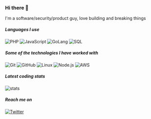### Hi there 👋
I'm a software/security/product guy, love building and breaking things


##### Languages I use

![PHP](https://img.shields.io/badge/-PHP-000000?style=flat&logo=php)
![JavaScript](https://img.shields.io/badge/-JavaScript-000000?style=flat&logo=javascript)
![GoLang](https://img.shields.io/badge/-GO-000000?style=flat&logo=go)
![SQL](https://img.shields.io/badge/-SQL-000000?style=flat&logo=postgresql)

##### Some of the technologies I have worked with

![Git](https://img.shields.io/badge/-Git-222222?style=flat&logo=git&logoColor=F05032)
![GitHub](https://img.shields.io/badge/-GitHub-222222?style=flat&logo=github&logoColor=181717)
![Linux](https://img.shields.io/badge/-Linux-222222?style=flat&logo=linux&logoColor=FCC624)
![Node.js](https://img.shields.io/badge/-Node.js-222222?style=flat&logo=node.js&logoColor=339933)
![AWS](https://img.shields.io/badge/-AWS-222222?style=flat&logo=amazon-aws&logoColor=61DAFB)

##### Latest coding stats
![stats](https://github-readme-stats.vercel.app/api?username=netcode&show_icons=true)

##### Reach me on 
[![Twitter](https://img.shields.io/badge/twitter-%231FA1F1?style=flat&logo=twitter&logoColor=white)](https://twitter.com/net_code)

<!--
**netcode/netcode** is a ✨ _special_ ✨ repository because its `README.md` (this file) appears on your GitHub profile.

Here are some ideas to get you started:

- 🔭 I’m currently working on ...
- 🌱 I’m currently learning ...
- 👯 I’m looking to collaborate on ...
- 🤔 I’m looking for help with ...
- 💬 Ask me about ...
- 📫 How to reach me: ...
- 😄 Pronouns: ...
- ⚡ Fun fact: ...
-->
